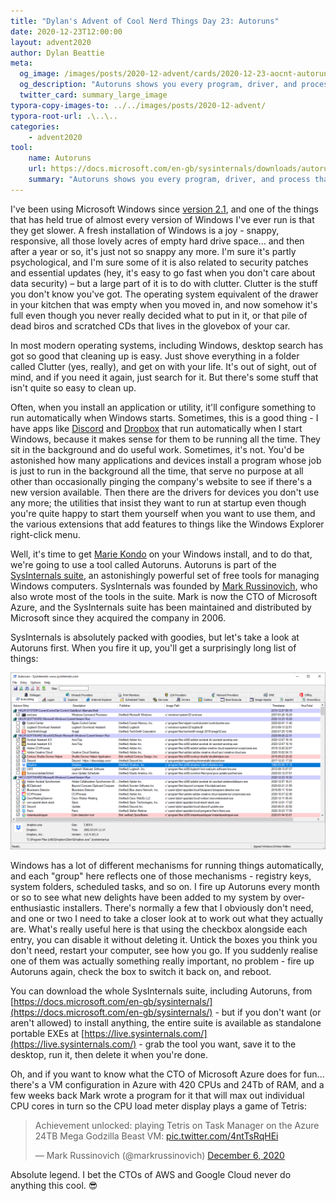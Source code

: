```yaml
---
title: "Dylan's Advent of Cool Nerd Things Day 23: Autoruns"
date: 2020-12-23T12:00:00
layout: advent2020
author: Dylan Beattie
meta:
  og_image: /images/posts/2020-12-advent/cards/2020-12-23-aocnt-autoruns.png
  og_description: "Autoruns shows you every program, driver, and process that's configured to run when you start Windows."
  twitter_card: summary_large_image
typora-copy-images-to: ../../images/posts/2020-12-advent/
typora-root-url: .\..\..
categories:
    - advent2020
tool:
    name: Autoruns
    url: https://docs.microsoft.com/en-gb/sysinternals/downloads/autoruns
    summary: "Autoruns shows you every program, driver, and process that's configured to run when you start Windows."
---
```


I've been using Microsoft Windows since [version 2.1](https://en.wikipedia.org/wiki/Windows_2.1x), and one of the things that has held true of almost every version of Windows I've ever run is that they get slower. A fresh installation of Windows is a joy - snappy, responsive, all those lovely acres of empty hard drive space... and then after a year or so, it's just not so snappy any more. I'm sure it's partly psychological, and I'm sure some of it is also related to security patches and essential updates (hey, it's easy to go fast when you don't care about data security) – but a large part of it is to do with clutter. Clutter is the stuff you don't know you've got. The operating system equivalent of the drawer in your kitchen that was empty when you moved in, and now somehow it's full even though you never really decided what to put in it, or that pile of dead biros and scratched CDs that lives in the glovebox of your car. 

In most modern operating systems, including Windows, desktop search has got so good that cleaning up is easy. Just shove everything in a folder called Clutter (yes, really), and get on with your life. It's out of sight, out of mind, and if you need it again, just search for it. But there's some stuff that isn't quite so easy to clean up.

Often, when you install an application or utility, it'll configure something to run automatically when Windows starts. Sometimes, this is a good thing - I have apps like [Discord](https://discord.com/) and [Dropbox](https://www.dropbox.com/) that run automatically when I start Windows, because it makes sense for them to be running all the time. They sit in the background and do useful work. Sometimes, it's not. You'd be astonished how many applications and devices install a program whose job is just to run in the background all the time, that serve no purpose at all other than occasionally pinging the company's website to see if there's a new version available. Then there are the drivers for devices you don't use any more; the utilities that insist they want to run at startup even though you're quite happy to start them yourself when you want to use them, and the various extensions that add features to things like the Windows Explorer right-click menu.

Well, it's time to get [Marie Kondo](https://www.vox.com/culture/2019/1/11/18175683/marie-kondo-tidying-up-netflix-life-changing-magic-konmari-explained) on your Windows install, and to do that, we're going to use a tool called Autoruns. Autoruns is part of the [SysInternals suite](https://docs.microsoft.com/en-gb/sysinternals/), an astonishingly powerful set of free tools for managing Windows computers. SysInternals was founded by [Mark Russinovich](https://en.wikipedia.org/wiki/Mark_Russinovich), who also wrote most of the tools in the suite. Mark is now the CTO of Microsoft Azure, and the SysInternals suite has been maintained and distributed by Microsoft since they acquired the company in 2006.

SysInternals is absolutely packed with goodies, but let's take a look at Autoruns first. When you fire it up, you'll get a surprisingly long list of things:

![image-20201223110409808](/images/posts/2020-12-advent/image-20201223110409808.png)

Windows has a lot of different mechanisms for running things automatically, and each "group" here reflects one of those mechanisms - registry keys, system folders, scheduled tasks, and so on. I fire up Autoruns every month or so to see what new delights have been added to my system by over-enthusiastic installers. There's normally a few that I obviously don't need, and one or two I need to take a closer look at to work out what they actually are. What's really useful here is that using the checkbox alongside each entry, you can disable it without deleting it. Untick the boxes you think you don't need, restart your computer, see how you go. If you suddenly realise one of them was actually something really important, no problem - fire up Autoruns again, check the box to switch it back on, and reboot. 

You can download the whole SysInternals suite, including Autoruns, from [https://docs.microsoft.com/en-gb/sysinternals/](https://docs.microsoft.com/en-gb/sysinternals/) - but if you don't want (or aren't allowed) to install anything, the entire suite is available as standalone portable EXEs at [https://live.sysinternals.com/](https://live.sysinternals.com/) - grab the tool you want, save it to the desktop, run it, then delete it when you're done. 

Oh, and if you want to know what the CTO of Microsoft Azure does for fun... there's a VM configuration in Azure with 420 CPUs and 24Tb of RAM, and a few weeks back Mark wrote a program for it that will max out individual CPU cores in turn so the CPU load meter display plays a game of Tetris:

<blockquote class="twitter-tweet"><p lang="en" dir="ltr">Achievement unlocked: playing Tetris on Task Manager on the Azure 24TB Mega Godzilla Beast VM: <a href="https://t.co/4ntTsRqHEi">pic.twitter.com/4ntTsRqHEi</a></p>&mdash; Mark Russinovich (@markrussinovich) <a href="https://twitter.com/markrussinovich/status/1335651115958894593?ref_src=twsrc%5Etfw">December 6, 2020</a></blockquote> <script async src="https://platform.twitter.com/widgets.js" charset="utf-8"></script>

Absolute legend. I bet the CTOs of AWS and Google Cloud never do anything this cool. 😎
